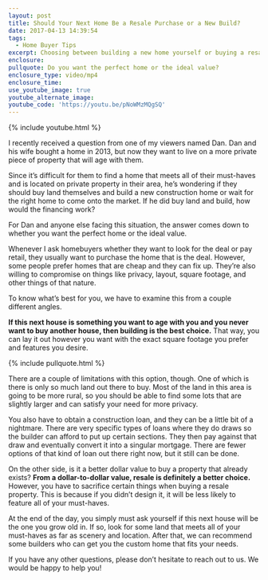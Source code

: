 ```yaml
---
layout: post
title: Should Your Next Home Be a Resale Purchase or a New Build?
date: 2017-04-13 14:39:54
tags:
  - Home Buyer Tips
excerpt: Choosing between building a new home yourself or buying a resale property comes down to whether you want the perfect home or the perfect deal.
enclosure:
pullquote: Do you want the perfect home or the ideal value?
enclosure_type: video/mp4
enclosure_time:
use_youtube_image: true
youtube_alternate_image:
youtube_code: 'https://youtu.be/pNoWMzMQgSQ'
---
```



{% include youtube.html %}

I recently received a question from one of my viewers named Dan. Dan and his wife bought a home in 2013, but now they want to live on a more private piece of property that will age with them.

Since it’s difficult for them to find a home that meets all of their must-haves and is located on private property in their area, he’s wondering if they should buy land themselves and build a new construction home or wait for the right home to come onto the market. If he did buy land and build, how would the financing work?

For Dan and anyone else facing this situation, the answer comes down to whether you want the perfect home or the ideal value.

Whenever I ask homebuyers whether they want to look for the deal or pay retail, they usually want to purchase the home that is the deal. However, some people prefer homes that are cheap and they can fix up. They’re also willing to compromise on things like privacy, layout, square footage, and other things of that nature.

To know what’s best for you, we have to examine this from a couple different angles.

**If this next house is something you want to age with you and you never want to buy another house, then building is the best choice.** That way, you can lay it out however you want with the exact square footage you prefer and features you desire.

{% include pullquote.html %}

There are a couple of limitations with this option, though. One of which is there is only so much land out there to buy. Most of the land in this area is going to be more rural, so you should be able to find some lots that are slightly larger and can satisfy your need for more privacy.

You also have to obtain a construction loan, and they can be a little bit of a nightmare. There are very specific types of loans where they do draws so the builder can afford to put up certain sections. They then pay against that draw and eventually convert it into a singular mortgage. There are fewer options of that kind of loan out there right now, but it still can be done.

On the other side, is it a better dollar value to buy a property that already exists? **From a dollar-to-dollar value, resale is definitely a better choice.** However, you have to sacrifice certain things when buying a resale property. This is because if you didn’t design it, it will be less likely to feature all of your must-haves.

At the end of the day, you simply must ask yourself if this next house will be the one you grow old in. If so, look for some land that meets all of your must-haves as far as scenery and location. After that, we can recommend some builders who can get you the custom home that fits your needs.

If you have any other questions, please don’t hesitate to reach out to us. We would be happy to help you!